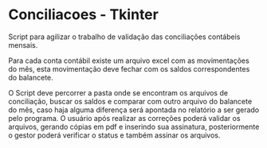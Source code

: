 # Conciliacoes - Tkinter

Script para agilizar o trabalho de validação das conciliações contábeis mensais.

Para cada conta contábil existe um arquivo excel com as movimentações do mês, esta movimentação deve fechar com os saldos correspondentes do balancete.

O Script deve percorrer a pasta onde se encontram os arquivos de conciliação, buscar os saldos e comparar com outro arquivo do balancete do mês, caso haja alguma diferença será apontada no relatório a ser gerado pelo programa. O usuário após realizar as correções poderá validar os arquivos, gerando cópias em pdf e inserindo sua assinatura, posteriormente o gestor poderá verificar o status e também assinar os arquivos.
